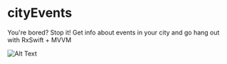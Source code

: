 # cityEvents
You're bored? Stop it! Get info about events in your city and go hang out with RxSwift + MVVM

![Alt Text](https://github.com/kandallov/cityEvents/blob/master/cityEventsPreview.gif)
